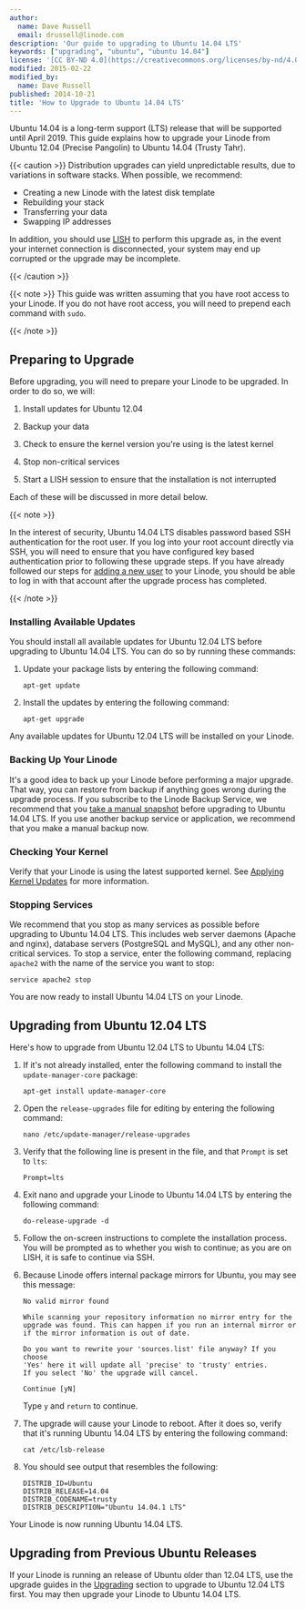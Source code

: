 ```yaml
---
author:
  name: Dave Russell
  email: drussell@linode.com
description: 'Our guide to upgrading to Ubuntu 14.04 LTS'
keywords: ["upgrading", "ubuntu", "ubuntu 14.04"]
license: '[CC BY-ND 4.0](https://creativecommons.org/licenses/by-nd/4.0)'
modified: 2015-02-22
modified_by:
  name: Dave Russell
published: 2014-10-21
title: 'How to Upgrade to Ubuntu 14.04 LTS'
---
```


Ubuntu 14.04 is a long-term support (LTS) release that will be supported until April 2019. This guide explains how to upgrade your Linode from Ubuntu 12.04 (Precise Pangolin) to Ubuntu 14.04 (Trusty Tahr).

 {{< caution >}}
Distribution upgrades can yield unpredictable results, due to variations in software stacks. When possible, we recommend:

- Creating a new Linode with the latest disk template
- Rebuilding your stack
- Transferring your data
- Swapping IP addresses

In addition, you should use [LISH](https://www.linode.com/docs/networking/using-the-linode-shell-lish) to perform this upgrade as, in the event your internet connection is disconnected, your system may end up corrupted or the upgrade may be incomplete.

{{< /caution >}}


{{< note >}}
This guide was written assuming that you have root access to your Linode. If you do not have root access, you will need to prepend each command with `sudo`.

{{< /note >}}

## Preparing to Upgrade

Before upgrading, you will need to prepare your Linode to be upgraded. In order to do so, we will:

1.  Install updates for Ubuntu 12.04

2.  Backup your data

3.  Check to ensure the kernel version you're using is the latest kernel

4.  Stop non-critical services

5.  Start a LISH session to ensure that the installation is not interrupted

Each of these will be discussed in more detail below.

{{< note >}}

In the interest of security, Ubuntu 14.04 LTS disables password based SSH authentication for the root user.  If you log into your root account directly via SSH, you will need to ensure that you have configured key based authentication prior to following these upgrade steps.  If you have already followed our steps for [adding a new user](/docs/security/securing-your-server/#adding-a-new-user) to your Linode, you should be able to log in with that account after the upgrade process has completed.

{{< /note >}}

### Installing Available Updates

You should install all available updates for Ubuntu 12.04 LTS before upgrading to Ubuntu 14.04 LTS. You can do so by running these commands:

1.  Update your package lists by entering the following command:

        apt-get update

2.  Install the updates by entering the following command:

        apt-get upgrade

Any available updates for Ubuntu 12.04 LTS will be installed on your Linode.

### Backing Up Your Linode

It's a good idea to back up your Linode before performing a major upgrade. That way, you can restore from backup if anything goes wrong during the upgrade process. If you subscribe to the Linode Backup Service, we recommend that you [take a manual snapshot](/docs/backup-service#sph_id2) before upgrading to Ubuntu 14.04 LTS. If you use another backup service or application, we recommend that you make a manual backup now.

### Checking Your Kernel

Verify that your Linode is using the latest supported kernel. See [Applying Kernel Updates](/docs/monitoring-and-maintaining#sph_applying-kernel-updates) for more information.

### Stopping Services

We recommend that you stop as many services as possible before upgrading to Ubuntu 14.04 LTS. This includes web server daemons (Apache and nginx), database servers (PostgreSQL and MySQL), and any other non-critical services. To stop a service, enter the following command, replacing `apache2` with the name of the service you want to stop:

    service apache2 stop

You are now ready to install Ubuntu 14.04 LTS on your Linode.

## Upgrading from Ubuntu 12.04 LTS

Here's how to upgrade from Ubuntu 12.04 LTS to Ubuntu 14.04 LTS:

1.  If it's not already installed, enter the following command to install the `update-manager-core` package:

        apt-get install update-manager-core

2.  Open the `release-upgrades` file for editing by entering the following command:

        nano /etc/update-manager/release-upgrades

3.  Verify that the following line is present in the file, and that `Prompt` is set to `lts`:

        Prompt=lts

4.  Exit nano and upgrade your Linode to Ubuntu 14.04 LTS by entering the following command:

        do-release-upgrade -d

5.  Follow the on-screen instructions to complete the installation process. You will be prompted as to whether you wish to continue; as you are on LISH, it is safe to continue via SSH.

6.  Because Linode offers internal package mirrors for Ubuntu, you may see this message:

        No valid mirror found

        While scanning your repository information no mirror entry for the
        upgrade was found. This can happen if you run an internal mirror or
        if the mirror information is out of date.

        Do you want to rewrite your 'sources.list' file anyway? If you choose
        'Yes' here it will update all 'precise' to 'trusty' entries.
        If you select 'No' the upgrade will cancel.

        Continue [yN]

    Type `y` and `return` to continue.

7.  The upgrade will cause your Linode to reboot. After it does so, verify that it's running Ubuntu 14.04 LTS by entering the following command:

        cat /etc/lsb-release

8.  You should see output that resembles the following:

        DISTRIB_ID=Ubuntu
        DISTRIB_RELEASE=14.04
        DISTRIB_CODENAME=trusty
        DISTRIB_DESCRIPTION="Ubuntu 14.04.1 LTS"

Your Linode is now running Ubuntu 14.04 LTS.


## Upgrading from Previous Ubuntu Releases

If your Linode is running an release of Ubuntu older than 12.04 LTS, use the upgrade guides in the [Upgrading](/docs/security/upgrading) section to upgrade to Ubuntu 12.04 LTS first. You may then upgrade your Linode to Ubuntu 14.04 LTS.